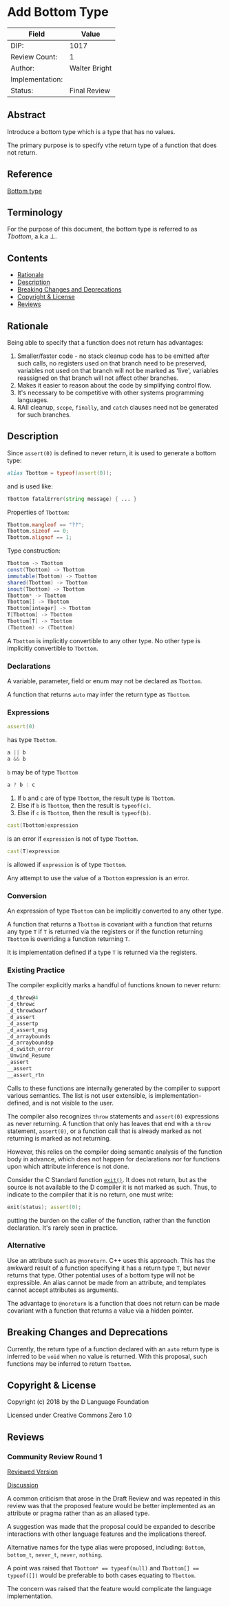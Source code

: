 # Add Bottom Type

| Field           | Value                                                           |
|-----------------|-----------------------------------------------------------------|
| DIP:            | 1017                                                            |
| Review Count:   | 1                                                               |
| Author:         | Walter Bright                                                   |
| Implementation: |                                                                 |
| Status:         | Final Review                                                    |

## Abstract

Introduce a bottom type which is a type that has no values.

The primary purpose is to specify vthe return type of a function that does not return.

## Reference

[Bottom type](https://en.wikipedia.org/wiki/Bottom_type)

## Terminology

For the purpose of this document, the bottom type is referred to as *Tbottom*, a.k.a &perp;.

## Contents
* [Rationale](#rationale)
* [Description](#description)
* [Breaking Changes and Deprecations](#breaking-changes-and-deprecations)
* [Copyright & License](#copyright--license)
* [Reviews](#reviews)

## Rationale

Being able to specify that a function does not return has advantages:

1. Smaller/faster code - no stack cleanup code has to be emitted after such calls, no registers used on that branch need to be preserved, variables not used on that branch will not be marked as 'live', variables reassigned on that branch will not affect other branches.
2. Makes it easier to reason about the code by simplifying control flow.
3. It's necessary to be competitive with other systems programming languages.
4. RAII cleanup, `scope`, `finally`, and `catch` clauses need not be generated for such branches.

## Description

Since `assert(0)` is defined to never return, it is used to generate a bottom type:

```d
alias Tbottom = typeof(assert(0));
```

and is used like:

```d
Tbottom fatalError(string message) { ... }
```

Properties of `Tbottom`:

```d
Tbottom.mangleof == "??";
Tbottom.sizeof == 0;
Tbottom.alignof == 1;
```

Type construction:

```d
Tbottom -> Tbottom
const(Tbottom) -> Tbottom
immutable(Tbottom) -> Tbottom
shared(Tbottom) -> Tbottom
inout(Tbottom) -> Tbottom
Tbottom* -> Tbottom
Tbottom[] -> Tbottom
Tbottom[integer] -> Tbottom
T[Tbottom] -> Tbottom
Tbottom[T] -> Tbottom
(Tbottom) -> (Tbottom)
```

A `Tbottom` is implicitly convertible to any other type. No other type is implicitly convertible to `Tbottom`.

### Declarations

A variable, parameter, field or enum may not be declared as `Tbottom`.

A function that returns `auto` may infer the return type as `Tbottom`.

### Expressions

```d
assert(0)
```
has type `Tbottom`.

```d
a || b
a && b
```
`b` may be of type `Tbottom`

```d
a ? b : c
```

1. If `b` and `c` are of type `Tbottom`, the result type is `Tbottom`.
2. Else if `b` is `Tbottom`, then the result is `typeof(c)`.
3. Else if `c` is `Tbottom`, then the result is `typeof(b)`.

```d
cast(Tbottom)expression
```
is an error if `expression` is not of type `Tbottom`.

```d
cast(T)expression
```
is allowed if `expression` is of type `Tbottom`.

Any attempt to use the value of a `Tbottom` expression is an error.

### Conversion

An expression of type `Tbottom` can be implicitly converted to any other type.

A function that returns a `Tbottom` is covariant with a function that returns any type `T` if `T` is returned via the registers or if the function returning `Tbottom` is overriding a function returning `T`.

It is implementation defined if a type `T` is returned via the registers.

### Existing Practice

The compiler explicitly marks a handful of functions known to never return:

```d
_d_throw@4
_d_throwc
_d_throwdwarf
_d_assert
_d_assertp
_d_assert_msg
_d_arraybounds
_d_arrayboundsp
_d_switch_error
_Unwind_Resume
_assert
__assert
__assert_rtn
```
Calls to these functions are internally generated by the compiler to support various semantics. The list is not user extensible, is implementation-defined, and is not visible to the user.

The compiler also recognizes `throw` statements and `assert(0)` expressions as never returning. A function that only has leaves that end with a `throw` statement, `assert(0)`, or a function call that is already marked as not returning is marked as not returning.

However, this relies on the compiler doing semantic analysis of the function body in advance, which does not happen for declarations nor for functions upon which attribute inference is not done.

Consider the C Standard function [`exit()`](https://www.tutorialspoint.com/c_standard_library/c_function_exit.htm). It does not return, but as the source is not available to the D compiler it is not marked as such. Thus, to indicate to the compiler that it is no return, one must write:

```d
exit(status); assert(0);
```

putting the burden on the caller of the function, rather than the function declaration. It's rarely seen in practice.

### Alternative

Use an attribute such as `@noreturn`. C++ uses this approach. This has the awkward result of a function specifying it has a return type `T`, but never returns that type. Other potential uses of a bottom type will not be expressible. An alias cannot be made from an attribute, and templates cannot accept attributes as arguments.

The advantage to `@noreturn` is a function that does not return can be made covariant with a function that returns a value via a hidden pointer.

## Breaking Changes and Deprecations

Currently, the return type of a function declared with an `auto` return type is inferred to be `void` when no value is returned. With this proposal, such functions may be inferred to return `Tbottom`.

## Copyright & License

Copyright (c) 2018 by the D Language Foundation

Licensed under Creative Commons Zero 1.0

## Reviews

### Community Review Round 1
[Reviewed Version](https://github.com/dlang/DIPs/blob/8274b0f600075e4553b41c31f4b77be2d917bb40/DIPs/DIP1017.md)

[Discussion](https://forum.dlang.org/post/bvyzkatgwlkiserqrcwk@forum.dlang.org)

A common criticism that arose in the Draft Review and was repeated in this review was that the proposed feature would be better implemented as an attribute or pragma rather than as an aliased type.

A suggestion was made that the proposal could be expanded to describe interactions with other language features and the implications thereof.

Alternative names for the type alias were proposed, including: `Bottom`, `bottom_t`, `never_t`, `never`, `nothing`.

A point was raised that `Tbottom* == typeof(null)` and `Tbottom[] == typeof([])` would be preferable to both cases equating to `Tbottom`.

The concern was raised that the feature would complicate the language implementation.
